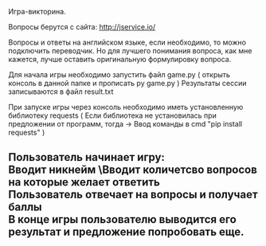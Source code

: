 Игра-викторина.

Вопросы берутся с сайта: http://jservice.io/

Вопросы и ответы на английском языке, если необходимо, то можно подключить переводчик.
Но для лучшего понимания вопроса, как мне кажется, лучше оставить оригинальную формулировку вопроса.

Для начала игры необходимо запустить файл game.py (
						   открыть консоль в данной папке и прописать
						   py game.py
						  ) 
Результаты сессии записываются в файл result.txt

При запуске игры через консоль необходимо иметь установленную библиотеку requests (
						   				   Если библиотека не установилась 
										   при предложении от программ,
						   				   тогда ->
										   Ввод команды в cmd
										   "pip install requests"
										  )

Пользователь начинает игру:
\
	Вводит никнейм
	\Вводит количетсво вопросов на которые желает ответить
	\
	 Пользователь отвечает на вопросы и получает баллы
	 \
	  В конце игры пользователю выводится его результат и предложение попробовать еще.
-----------
